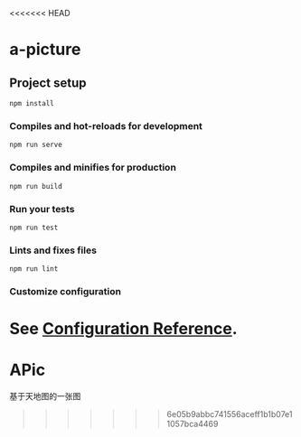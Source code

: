 <<<<<<< HEAD
# a-picture

## Project setup
```
npm install
```

### Compiles and hot-reloads for development
```
npm run serve
```

### Compiles and minifies for production
```
npm run build
```

### Run your tests
```
npm run test
```

### Lints and fixes files
```
npm run lint
```

### Customize configuration
See [Configuration Reference](https://cli.vuejs.org/config/).
=======
# APic
基于天地图的一张图
>>>>>>> 6e05b9abbc741556aceff1b1b07e11057bca4469

